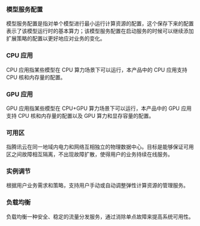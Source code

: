 
### 模型服务配置

模型服务配置是指对单个模型进行最小运行计算资源的配置，这个保存下来的配置表示了该模型运行时的基本算力；该模型服务配置在启动服务的时候可以继续添加扩展策略的配置以更好地应对业务的变化。

### CPU 应用
CPU 应用指某些模型在 CPU 算力场景下可以运行，本产品中的 CPU 应用支持 CPU 核和内存量的配置。

### GPU 应用
GPU 应用指某些模型在 CPU+GPU 算力场景下可以运行，本产品中的 GPU 应用支持 CPU 核和内存量的配置以及 GPU 算力和显存容量的配置。

### 可用区
指腾讯云在同一地域内电力和网络互相独立的物理数据中心。目标是能够保证可用区之间故障相互隔离，不出现故障扩散，使得用户的业务持续在线服务。

### 实例调节
根据用户业务需求和策略，支持用户手动或自动调整弹性计算资源的管理服务。

### 负载均衡
负载均衡一种安全、稳定的流量分发服务，通过消除单点故障来提高系统可用性。
